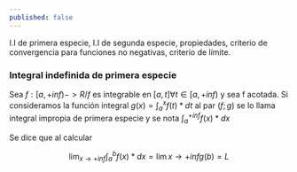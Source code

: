 ```yaml
---
published: false
---
```

I.I de primera especie, I.I de segunda especie, propiedades, criterio de convergencia para funciones no negativas, criterio de límite.

### Integral indefinida de primera especie

Sea $f:[a, +inf)->R / f$ es integrable en $[a, t] \forall t \in [a, +inf)$ y sea f acotada.
Si consideramos la función integral $g(x)= \int_a^x f(t)*dt$ al par $(f;g)$ se lo llama integral impropia de primera especie y se nota $\int_a^{+inf} f(x)*dx$

Se dice que al calcular 

$$\lim_{x\to +inf} \int_a^b f(x)*dx = \lim {x\to +inf} g(b) = L$$

